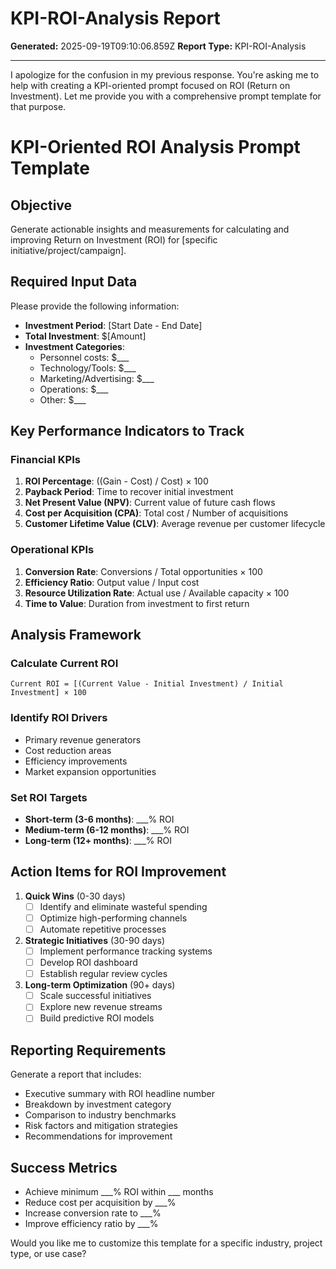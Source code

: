 # KPI-ROI-Analysis Report

**Generated:** 2025-09-19T09:10:06.859Z
**Report Type:** KPI-ROI-Analysis

---

I apologize for the confusion in my previous response. You're asking me to help with creating a KPI-oriented prompt focused on ROI (Return on Investment). Let me provide you with a comprehensive prompt template for that purpose.

# KPI-Oriented ROI Analysis Prompt Template

## Objective
Generate actionable insights and measurements for calculating and improving Return on Investment (ROI) for [specific initiative/project/campaign].

## Required Input Data
Please provide the following information:
- **Investment Period**: [Start Date - End Date]
- **Total Investment**: $[Amount]
- **Investment Categories**: 
  - Personnel costs: $___
  - Technology/Tools: $___
  - Marketing/Advertising: $___
  - Operations: $___
  - Other: $___

## Key Performance Indicators to Track

### Financial KPIs
1. **ROI Percentage**: ((Gain - Cost) / Cost) × 100
2. **Payback Period**: Time to recover initial investment
3. **Net Present Value (NPV)**: Current value of future cash flows
4. **Cost per Acquisition (CPA)**: Total cost / Number of acquisitions
5. **Customer Lifetime Value (CLV)**: Average revenue per customer lifecycle

### Operational KPIs
1. **Conversion Rate**: Conversions / Total opportunities × 100
2. **Efficiency Ratio**: Output value / Input cost
3. **Resource Utilization Rate**: Actual use / Available capacity × 100
4. **Time to Value**: Duration from investment to first return

## Analysis Framework

### Calculate Current ROI
```
Current ROI = [(Current Value - Initial Investment) / Initial Investment] × 100
```

### Identify ROI Drivers
- Primary revenue generators
- Cost reduction areas
- Efficiency improvements
- Market expansion opportunities

### Set ROI Targets
- **Short-term (3-6 months)**: ___% ROI
- **Medium-term (6-12 months)**: ___% ROI
- **Long-term (12+ months)**: ___% ROI

## Action Items for ROI Improvement
1. **Quick Wins** (0-30 days)
   - [ ] Identify and eliminate wasteful spending
   - [ ] Optimize high-performing channels
   - [ ] Automate repetitive processes

2. **Strategic Initiatives** (30-90 days)
   - [ ] Implement performance tracking systems
   - [ ] Develop ROI dashboard
   - [ ] Establish regular review cycles

3. **Long-term Optimization** (90+ days)
   - [ ] Scale successful initiatives
   - [ ] Explore new revenue streams
   - [ ] Build predictive ROI models

## Reporting Requirements
Generate a report that includes:
- Executive summary with ROI headline number
- Breakdown by investment category
- Comparison to industry benchmarks
- Risk factors and mitigation strategies
- Recommendations for improvement

## Success Metrics
- Achieve minimum ___% ROI within ___ months
- Reduce cost per acquisition by ___% 
- Increase conversion rate to ___%
- Improve efficiency ratio by ___%

Would you like me to customize this template for a specific industry, project type, or use case?